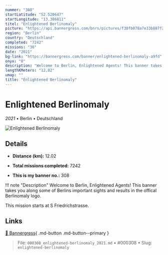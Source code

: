 ```yaml
---
nummer: "308"
startLatitude: "52.520647"
startLongitude: "13.386811"
titel: "Enlightened Berlinomaly"
picture: "https://api.bannergress.com/bnrs/pictures/f30fb078a7e33b887f2748a04e80bdf6"
region: "Berlin"
country: "Deutschland"
completed: "7242"
missions: "36"
date: "2021"
bg-link: "https://bannergress.com/banner/enlightened-berlinomaly-a9fd"
onyx: "0"
description: "Welcome to Berlin, Enlightened Agents! This banner takes you along some of Berlins important sights and results in the offical Berlinomaly logo. \n\nThis mission starts at S Friedrichstrasse."
lengthKMeters: "12,02"
umap: ""
title: "Enlightened Berlinomaly"
---
```

# Enlightened Berlinomaly

*2021* • Berlin • Deutschland

![Enlightened Berlinomaly](https://api.bannergress.com/bnrs/pictures/f30fb078a7e33b887f2748a04e80bdf6)

## Details
- **Distance (km):** 12.02

- **Total missions completed:** 7242
- **This is my banner no.:** 308


!!! note "Description"
    Welcome to Berlin, Enlightened Agents! This banner takes you along some of Berlins important sights and results in the offical Berlinomaly logo. 

This mission starts at S Friedrichstrasse.



## Links
[🔗 Bannergress](https://bannergress.com/banner/enlightened-berlinomaly-a9fd){ .md-button .md-button--primary }



> File: `000308_enlightened-berlinomaly_2021.md` • #000308 • Slug: `enlightened-berlinomaly`
